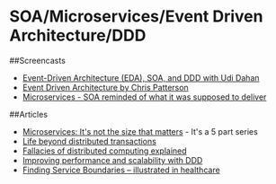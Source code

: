 # SOA/Microservices/Event Driven Architecture/DDD

##Screencasts
* [Event-Driven Architecture (EDA), SOA, and DDD with Udi Dahan](https://vimeo.com/57644944)
* [Event Driven Architecture by Chris Patterson](http://www.drowningintechnicaldebt.com/ShawnWeisfeld/archive/2010/02/04/event-driven-architecture-by-chris-patterson-north-dallas-.net.aspx)
* [Microservices - SOA reminded of what it was supposed to deliver](https://skillsmatter.com/skillscasts/5264-microservices-soa-reminded-of-what-it-was-supposed-to-deliver)

##Articles
* [Microservices: It's not the size that matters](https://www.tigerteam.dk/2014/micro-services-its-not-only-the-size-that-matters-its-also-how-you-use-them-part-1/) - It's a 5 part series
* [Life beyond distributed transactions](http://www-db.cs.wisc.edu/cidr/cidr2007/papers/cidr07p15.pdf)
* [Fallacies of distributed computing explained](http://www.rgoarchitects.com/Files/fallacies.pdf)
* [Improving performance and scalability with DDD](http://gojko.net/2009/06/23/improving-performance-and-scalability-with-ddd/)
* [Finding Service Boundaries – illustrated in healthcare](http://www.udidahan.com/2015/02/02/finding-service-boundaries-%E2%80%93-illustrated-in-healthcare/)

